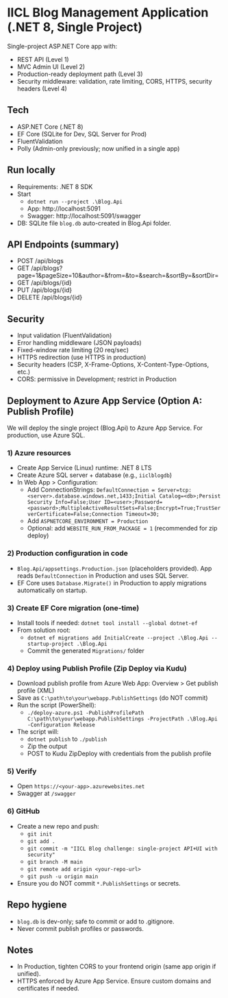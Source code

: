 # IICL Blog Management Application (.NET 8, Single Project)

Single-project ASP.NET Core app with:
- REST API (Level 1)
- MVC Admin UI (Level 2)
- Production-ready deployment path (Level 3)
- Security middleware: validation, rate limiting, CORS, HTTPS, security headers (Level 4)

## Tech
- ASP.NET Core (.NET 8)
- EF Core (SQLite for Dev, SQL Server for Prod)
- FluentValidation
- Polly (Admin-only previously; now unified in a single app)

## Run locally
- Requirements: .NET 8 SDK
- Start
  - `dotnet run --project .\Blog.Api`
  - App: http://localhost:5091
  - Swagger: http://localhost:5091/swagger
- DB: SQLite file `blog.db` auto-created in Blog.Api folder.

## API Endpoints (summary)
- POST /api/blogs
- GET /api/blogs?page=1&pageSize=10&author=&from=&to=&search=&sortBy=&sortDir=
- GET /api/blogs/{id}
- PUT /api/blogs/{id}
- DELETE /api/blogs/{id}

## Security
- Input validation (FluentValidation)
- Error handling middleware (JSON payloads)
- Fixed-window rate limiting (20 req/sec)
- HTTPS redirection (use HTTPS in production)
- Security headers (CSP, X-Frame-Options, X-Content-Type-Options, etc.)
- CORS: permissive in Development; restrict in Production

## Deployment to Azure App Service (Option A: Publish Profile)
We will deploy the single project (Blog.Api) to Azure App Service. For production, use Azure SQL.

### 1) Azure resources
- Create App Service (Linux) runtime: .NET 8 LTS
- Create Azure SQL server + database (e.g., `iiclblogdb`)
- In Web App > Configuration:
  - Add ConnectionStrings: `DefaultConnection = Server=tcp:<server>.database.windows.net,1433;Initial Catalog=<db>;Persist Security Info=False;User ID=<user>;Password=<password>;MultipleActiveResultSets=False;Encrypt=True;TrustServerCertificate=False;Connection Timeout=30;`
  - Add `ASPNETCORE_ENVIRONMENT = Production`
  - Optional: add `WEBSITE_RUN_FROM_PACKAGE = 1` (recommended for zip deploy)

### 2) Production configuration in code
- `Blog.Api/appsettings.Production.json` (placeholders provided). App reads `DefaultConnection` in Production and uses SQL Server.
- EF Core uses `Database.Migrate()` in Production to apply migrations automatically on startup.

### 3) Create EF Core migration (one-time)
- Install tools if needed: `dotnet tool install --global dotnet-ef`
- From solution root:
  - `dotnet ef migrations add InitialCreate --project .\Blog.Api --startup-project .\Blog.Api`
  - Commit the generated `Migrations/` folder

### 4) Deploy using Publish Profile (Zip Deploy via Kudu)
- Download publish profile from Azure Web App: Overview > Get publish profile (XML)
- Save as `C:\path\to\your\webapp.PublishSettings` (do NOT commit)
- Run the script (PowerShell):
  - `./deploy-azure.ps1 -PublishProfilePath C:\path\to\your\webapp.PublishSettings -ProjectPath .\Blog.Api -Configuration Release`
- The script will:
  - `dotnet publish` to `./publish`
  - Zip the output
  - POST to Kudu ZipDeploy with credentials from the publish profile

### 5) Verify
- Open `https://<your-app>.azurewebsites.net`
- Swagger at `/swagger`

### 6) GitHub
- Create a new repo and push:
  - `git init`
  - `git add .`
  - `git commit -m "IICL Blog challenge: single-project API+UI with security"`
  - `git branch -M main`
  - `git remote add origin <your-repo-url>`
  - `git push -u origin main`
- Ensure you do NOT commit `*.PublishSettings` or secrets.

## Repo hygiene
- `blog.db` is dev-only; safe to commit or add to .gitignore.
- Never commit publish profiles or passwords.

## Notes
- In Production, tighten CORS to your frontend origin (same app origin if unified).
- HTTPS enforced by Azure App Service. Ensure custom domains and certificates if needed.
